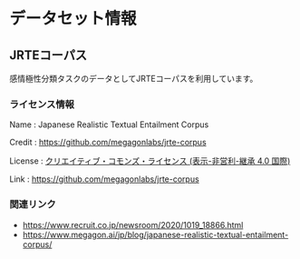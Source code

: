 # データセット情報

## JRTEコーパス

感情極性分類タスクのデータとしてJRTEコーパスを利用しています。

### ライセンス情報

Name
: Japanese Realistic Textual Entailment Corpus

Credit
: https://github.com/megagonlabs/jrte-corpus

License
: [クリエイティブ・コモンズ・ライセンス (表示-非営利-継承 4.0 国際)](https://creativecommons.org/licenses/by-nc-sa/4.0/)

Link
: https://github.com/megagonlabs/jrte-corpus

### 関連リンク

* https://www.recruit.co.jp/newsroom/2020/1019_18866.html
* https://www.megagon.ai/jp/blog/japanese-realistic-textual-entailment-corpus/
